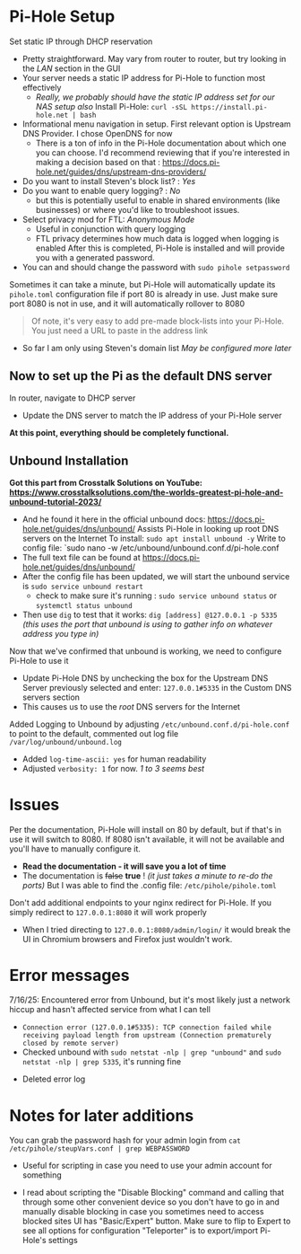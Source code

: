 # Pi-Hole Setup
Set static IP through DHCP reservation
- Pretty straightforward. May vary from router to router, but try looking in the *LAN* section in the GUI
- Your server needs a static IP address for Pi-Hole to function most effectively
	* *Really, we probably should have the static IP address set for our NAS setup also*
Install Pi-Hole: `curl -sSL https://install.pi-hole.net | bash`
- Informational menu navigation in setup. First relevant option is Upstream DNS Provider. I chose OpenDNS for now
	* There is a ton of info in the Pi-Hole documentation about which one you can choose. I'd recommend reviewing that if you're interested in making a decision based on that : https://docs.pi-hole.net/guides/dns/upstream-dns-providers/
- Do you want to install Steven's block list? : *Yes*
- Do you want to enable query logging? : *No* 
	* but this is potentially useful to enable in shared environments (like businesses) or where you'd like to troubleshoot issues.
- Select privacy mod for FTL: *Anonymous Mode*
	* Useful in conjunction with query logging
	- FTL privacy determines how much data is logged when logging is enabled
After this is completed, Pi-Hole is installed and will provide you with a generated password.
- You can and should change the password with `sudo pihole setpassword`

Sometimes it can take a minute, but Pi-Hole will automatically update its `pihole.toml` configuration file if port 80 is already in use. Just make sure port 8080 is not in use, and it will automatically rollover to 8080

> Of note, it's very easy to add pre-made block-lists into your Pi-Hole. You just need a URL to paste in the address link
- So far I am only using Steven's domain list
*May be configured more later*


## Now to set up the Pi as the default DNS server
In router, navigate to DHCP server
- Update the DNS server to match the IP address of your Pi-Hole server

**At this point, everything should be completely functional.**

## Unbound Installation
**Got this part from Crosstalk Solutions on YouTube: https://www.crosstalksolutions.com/the-worlds-greatest-pi-hole-and-unbound-tutorial-2023/**
- And he found it here in the official unbound docs: https://docs.pi-hole.net/guides/dns/unbound/
Assists Pi-Hole in looking up root DNS servers on the Internet
To install: `sudo apt install unbound -y`
Write to config file: `sudo nano -w /etc/unbound/unbound.conf.d/pi-hole.conf
- The full text file can be found at https://docs.pi-hole.net/guides/dns/unbound/
- After the config file has been updated, we will start the unbound service is `sudo service unbound restart`
	- check to make sure it's running : `sudo service unbound status` or `systemctl status unbound`
- Then use `dig` to test that it works: `dig [address] @127.0.0.1 -p 5335` *(this uses the port that unbound is using to gather info on whatever address you type in)*

Now that we've confirmed that unbound is working, we need to configure Pi-Hole to use it
- Update Pi-Hole DNS by unchecking the box for the Upstream DNS Server previously selected and enter: `127.0.0.1#5335` in the Custom DNS servers section
- This causes us to use the *root* DNS servers for the Internet

Added Logging to Unbound by adjusting `/etc/unbound.conf.d/pi-hole.conf` to point to the default, commented out log file `/var/log/unbound/unbound.log`
- Added `log-time-ascii: yes` for human readability
- Adjusted `verbosity: 1` for now. *1 to 3 seems best*

# Issues
Per the documentation, Pi-Hole will install on 80 by default, but if that's in use it will switch to 8080. If 8080 isn't available, it will not be available and you'll have to manually configure it.
- **Read the documentation - it will save you a lot of time**
- The documentation is ~~false~~ **true** ! *(it just takes a minute to re-do the ports)* But I was able to find the .config file: `/etc/pihole/pihole.toml`

Don't add additional endpoints to your nginx redirect for Pi-Hole. If you simply redirect to `127.0.0.1:8080` it will work properly
- When I tried directing to `127.0.0.1:8080/admin/login/` it would break the UI in Chromium browsers and Firefox just wouldn't work.

# Error messages
7/16/25: Encountered error from Unbound, but it's most likely just a network hiccup and hasn't affected service from what I can tell
- `Connection error (127.0.0.1#5335): TCP connection failed while receiving payload length from upstream (Connection prematurely closed by remote server)`
- Checked unbound with `sudo netstat -nlp | grep "unbound"` and `sudo netstat -nlp | grep 5335`, it's running fine
* Deleted error log

# Notes for later additions
You can grab the password hash for your admin login from `cat /etc/pihole/steupVars.conf | grep WEBPASSWORD`
- Useful for scripting in case you need to use your admin account for something 
* I read about scripting the "Disable Blocking" command and calling that through some other convenient device so you don't have to go in and manually disable blocking in case you sometimes need to access blocked sites
UI has "Basic/Expert" button. Make sure to flip to Expert to see all options for configuration
"Teleporter" is to export/import Pi-Hole's settings
